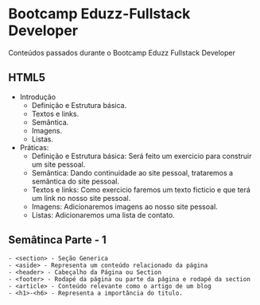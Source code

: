 # Bootcamp Eduzz-Fullstack Developer

Conteúdos passados durante o Bootcamp Eduzz Fullstack Developer

## HTML5

- Introdução
  - Definição e Estrutura básica.
  - Textos e links.
  - Semântica.
  - Imagens.
  - Listas.
- Práticas:
  - Definição e Estrutura básica: Será feito um exercicio para construir um site pessoal.
  - Semântica: Dando continuidade ao site pessoal, trataremos a semântica do site pessoal.
  - Textos e links: Como exercicio faremos um texto ficticio e que terá um link no nosso site pessoal.
  - Imagens: Adicionaremos imagens ao nosso site pessoal.
  - Listas: Adicionaremos uma lista de contato.

## Semâtinca Parte - 1

    - <section> - Seção Generica
    - <aside> - Representa um conteúdo relacionado da página
    - <header> - Cabeçalho da Página ou Section
    - <footer> - Rodapé da página ou parte da página e rodapé da section
    - <article> - Conteúdo relevante como o artigo de um blog
    - <h1>-<h6> - Representa a importância do titulo.
